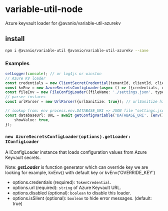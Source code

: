 # variable-util-node

Azure keyvault loader for @avanio/variable-util-azurekv

## install

```bash
npm i @avanio/variable-util @avanio/variable-util-azurekv --save
```

### Examples

```typescript
setLogger(console); // or log4js or winston
// Azure KV loader
const credentials = new ClientSecretCredential(tenantId, clientId, clientSecret); // or any other Azure credentials (managed identity, etc.)
const kvEnv = new AzureSecretsConfigLoader(async () => ({credentials, url: `${process.env.KV_URI}`})).getLoader;
const fileEnv = new FileConfigLoader({fileName: './settings.json', type: 'json'}).getLoader;
// parser instaces
const urlParser = new UrlParser({urlSanitize: true}); // urlSanitize hides credentials from logs

// lookup from: env process.env.DATABASE_URI => JSON file "settings.json" DATABASE_URI key => keyvault process.env.KV_URI name  "zz-yy-database"
const databaseUrl: URL = await getConfigVariable('DATABASE_URI', [env(), fileEnv(), kvEnv('zz-yy-database')], urlParser, new URL('db://localhost'), {
	showValue: true,
});
```

### `new AzureSecretsConfigLoader(options).getLoader: IConfigLoader`

A IConfigLoader instance that loads configuration values from Azure Keyvault secrets.

Note: **_getLoader_** is function generator which can override key we are looking for example, kvEnv() with default key or kvEnv('OVERRIDE_KEY')

- options.credentials (required): `TokenCredential`.
- options.url (required): `string` of Azure Keyvault URL.
- options.disabled (optional): `boolean` to disable this loader.
- options.isSilent (optional): `boolean` to hide error messages. (default: true)
